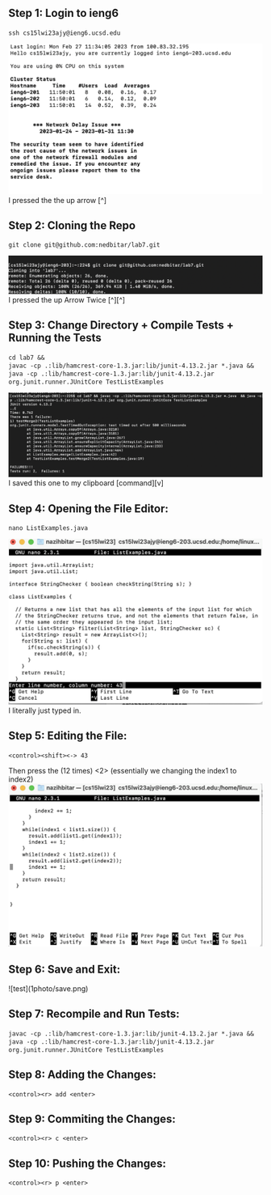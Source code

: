 <h2>Step 1: Login to ieng6</h2>

```
ssh cs15lwi23ajy@ieng6.ucsd.edu
```

![Test](1photo/s1.png)
I pressed the the up arrow [^] 
<h2>Step 2: Cloning the Repo</h2>

```
git clone git@github.com:nedbitar/lab7.git
```
![test](1photo/gitClone.png)
I pressed the up Arrow Twice [^][^] 
<h2>Step 3: Change Directory + Compile Tests + Running the Tests</h2>

```
cd lab7 &&
javac -cp .:lib/hamcrest-core-1.3.jar:lib/junit-4.13.2.jar *.java &&
java -cp .:lib/hamcrest-core-1.3.jar:lib/junit-4.13.2.jar org.junit.runner.JUnitCore TestListExamples
```

![test](1photo/testFail.png)
I saved this one to my clipboard [command][v]
<h2>Step 4: Opening the File Editor:</h2>

```
nano ListExamples.java
```
![test](nano.png)
I literally just typed in.

<h2>Step 5: Editing the File:</h2>

```
<control><shift><-> 43
```
Then press the <Right Arrow> (12 times) <BackSpace> <2> (essentially we changing the index1 to index2)
![test](1photo/nano2.png)
<h2>Step 6: Save and Exit:</h2>
<control><o><enter><control><x>
![test](1photo/save.png) 
  
<h2>Step 7: Recompile and Run Tests:</h2>
  
```
javac -cp .:lib/hamcrest-core-1.3.jar:lib/junit-4.13.2.jar *.java &&
java -cp .:lib/hamcrest-core-1.3.jar:lib/junit-4.13.2.jar org.junit.runner.JUnitCore TestListExamples
```
<h2>Step 8: Adding the Changes:</h2>
  
```
<control><r> add <enter>
```
<h2>Step 9: Commiting the Changes:</h2>
 
```
<control><r> c <enter>
```
<h2>Step 10: Pushing the Changes:</h2>
  
```
<control><r> p <enter>
```
